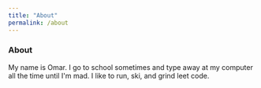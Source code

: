 ```yaml
---
title: "About"
permalink: /about
---
```

### About
My name is Omar. I go to school sometimes and type away at my computer all the time until I'm mad. I like to run, ski, and grind leet code. 